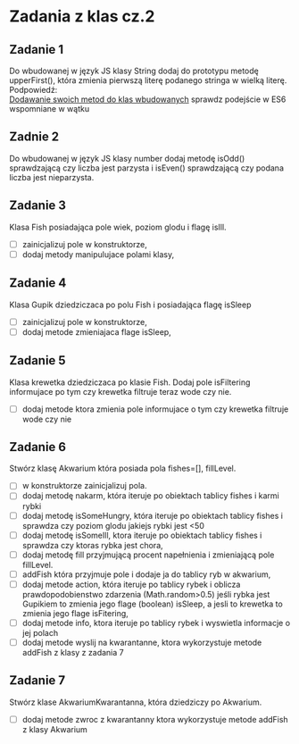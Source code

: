 # Zadania z klas cz.2

## Zadanie 1
Do wbudowanej w język JS klasy String dodaj do prototypu metodę upperFirst(), która zmienia pierwszą literę podanego stringa w wielką literę.<br />
Podpowiedź:<br />
[Dodawanie swoich metod do klas wbudowanych](https://stackoverflow.com/questions/8392035/add-method-to-string-class) sprawdz podejście w ES6 wspomniane w wątku
## Zadnie 2
Do wbudowanej w język JS klasy number dodaj metodę isOdd() sprawdzającą czy liczba jest parzysta i isEven() sprawdzającą czy podana liczba jest nieparzysta.

## Zadanie 3
Klasa Fish posiadająca pole wiek, poziom glodu i flagę isIll.
- [ ] zainicjalizuj pole w konstruktorze,
- [ ] dodaj metody manipulujace polami klasy,

## Zadanie 4
Klasa Gupik dziedziczaca po polu Fish i posiadająca flagę isSleep
- [ ] zainicjalizuj pole w konstruktorze,
- [ ] dodaj metode zmieniajaca flage isSleep,

## Zadanie 5
Klasa krewetka dziedziczaca po klasie Fish. Dodaj pole isFiltering informujace po tym czy krewetka filtruje teraz wode czy nie.
- [ ] dodaj metode ktora zmienia pole informujace o tym czy krewetka filtruje wode czy nie

## Zadanie 6
Stwórz klasę Akwarium która posiada pola fishes=[], fillLevel.
- [ ] w konstruktorze zainicjalizuj pola.
- [ ] dodaj metodę nakarm, która iteruje po obiektach tablicy fishes i karmi rybki
- [ ] dodaj metodę isSomeHungry, która iteruje po obiektach tablicy fishes i sprawdza czy poziom glodu jakiejs rybki jest <50 
- [ ] dodaj metodę isSomeIll, ktora iteruje po obiektach tablicy fishes i sprawdza czy ktoras rybka jest chora,
- [ ] dodaj metodę fill przyjmującą procent napełnienia i zmieniającą pole fillLevel.
- [ ] addFish która przyjmuje pole i dodaje ja do tablicy ryb w akwarium,
- [ ] dodaj metode action, która iteruje po tablicy rybek i oblicza prawdopodobienstwo zdarzenia (Math.random>0.5) jeśli rybka jest Gupikiem to zmienia jego flage (boolean) isSleep, a jesli to krewetka to zmienia jego flage isFitering,
- [ ] dodaj metode info, ktora iteruje po tablicy rybek i wyswietla informacje o jej polach
- [ ] dodaj metode wyslij na kwarantanne, ktora wykorzystuje metode addFish z klasy z zadania 7

## Zadanie 7
Stwórz klase AkwariumKwarantanna, która dziedziczy po Akwarium.
- [ ] dodaj metode zwroc z kwarantanny ktora wykorzystuje metode addFish z klasy Akwarium